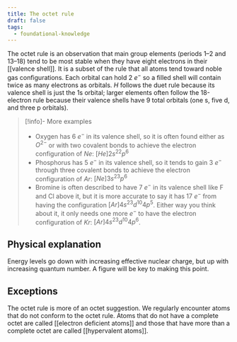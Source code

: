 ```yaml
---
title: The octet rule
draft: false
tags:
  - foundational-knowledge
---
```

The octet rule is an observation that main group elements (periods 1–2 and 13–18) tend to be most stable when they have eight electrons in their [[valence shell]]. It is a subset of the rule that all atoms tend toward noble gas configurations. Each orbital can hold 2 $e^-$ so a filled shell will contain twice as many electrons as orbitals. $H$ follows the duet rule because its valence shell is just the 1s orbital; larger elements often follow the 18-electron rule because their valence shells have 9 total orbitals (one s, five d, and three p orbitals).

> [!info]- More examples
> - Oxygen has 6 $e^-$ in its valence shell, so it is often found either as $O^{2-}$ or with two covalent bonds to achieve the electron configuration of $Ne$: $[He]2s^22p^6$
> - Phosphorus has 5 $e^-$ in its valence shell, so it tends to gain 3 $e^-$ through three covalent bonds to achieve the electron configuration of $Ar$: $[Ne]3s^23p^6$
> - Bromine is often described to have 7 $e^-$ in its valence shell like F and Cl above it, but it is more accurate to say it has 17  $e^-$ from having the configuration $[Ar]4s^23d^{10}4p^5$. Either way you think about it, it only needs one more $e^-$ to have the electron configuration of $Kr$: $[Ar]4s^23d^{10}4p^6$.

## Physical explanation
Energy levels go down with increasing effective nuclear charge, but up with increasing quantum number. A figure will be key to making this point.

## Exceptions
The octet rule is more of an octet suggestion. We regularly encounter atoms that do not conform to the octet rule. Atoms that do not have a complete octet are called [[electron deficient atoms]] and those that have more than a complete octet are called [[hypervalent atoms]].